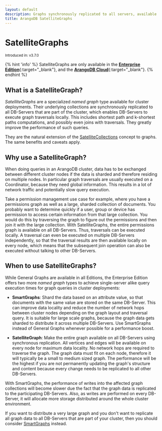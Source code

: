```yaml
---
layout: default
description: Graphs synchronously replicated to all servers, available in the Enterprise Edition
title: ArangoDB SatelliteGraphs
---
```

SatelliteGraphs
===============

<small>Introduced in: v3.7.0</small>

{% hint 'info' %}
SatelliteGraphs are only available in the
[**Enterprise Edition**](https://www.arangodb.com/why-arangodb/arangodb-enterprise/){:target="_blank"},
and the [**ArangoDB Cloud**](https://cloud.arangodb.com/){:target="_blank"}.
{% endhint %}

What is a SatelliteGraph?
-------------------------

_SatelliteGraphs_ are a specialized _named graph_ type available for cluster
deployments. Their underlying collections are synchronously replicated to all
DB-Servers that are part of the cluster, which enables DB-Servers to execute
graph traversals locally. This includes shortest path and k-shortest paths
computations, and possibly even joins with traversals. They greatly improve
the performance of such queries.

They are the natural extension of the [SatelliteCollections](satellites.html)
concept to graphs. The same benefits and caveats apply.

Why use a SatelliteGraph?
-------------------------

When doing queries in an ArangoDB cluster, data has to be exchanged between
different cluster nodes if the data is sharded and therefore residing
on multiple nodes. In particular graph traversals are usually executed on a
Coordinator, because they need global information. This results in a lot of
network traffic and potentially slow query execution.

Take a permission management use case for example, where you have a permissions
graph as well as a large, sharded collection of documents. You probably want to
determine quickly if a user, group or device has permission to access certain
information from that large collection. You would do this by traversing the
graph to figure out the permissions and then join it with the large collection.
With SatelliteGraphs, the entire permissions graph is available on all
DB-Servers. Thus, traversals can be executed locally. A traversal can even be
executed on multiple DB-Servers independently, so that the traversal results
are then available locally on every node, which means that the subsequent join
operation can also be executed without talking to other DB-Servers.

When to use SatelliteGraphs?
----------------------------

While General Graphs are available in all Editions, the Enterprise Edition
offers two more _named graph_ types to achieve single-server alike query
execution times for graph queries in cluster deployments:

- **SmartGraphs**:
  Shard the data based on an attribute value, so that documents with the same
  value are stored on the same DB-Server. This can improve data locality and
  reduce the number of network hops between cluster nodes depending on the
  graph layout and traversal query. It is suitable for large scale graphs,
  because the graph data gets sharded to distribute it across multiple
  DB-Servers. Use SmartGraphs instead of General Graphs whenever possible for
  a performance boost.

- **SatelliteGraph**:
  Make the entire graph available on all DB-Servers using synchronous
  replication. All vertices and edges will be available on every node for
  maximum data locality. No network hops are required to traverse the graph.
  The graph data must fit on each node, therefore it will typically be a small
  to medium sized graph. The performance will be the highest if you are not
  permanently updating the graph's structure and content because every change
  needs to be replicated to all other DB-Servers.

With SmartGraphs, the performance of writes into the affected graph collections
will become slower due the fact that the graph data is replicated to the
participating DB-Servers. Also, as writes are performed on every DB-Server, it
will allocate more storage distributed around the whole cluster environment.

If you want to distribute a very large graph and you don't want to replicate
all graph data to all DB-Servers that are part of your cluster, then you should
consider [SmartGraphs](graphs-smart-graphs.html) instead.
